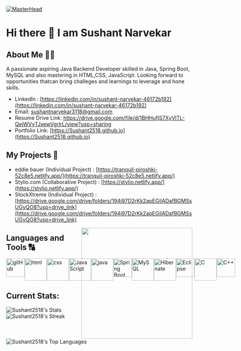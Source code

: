 

<!--
**Sushant2518/Sushant2518** is a ✨ _special_ ✨ repository because its `README.md` (this file) appears on your GitHub profile.

Here are some ideas to get you started:

- 🔭 I’m currently working on ...
- 🌱 I’m currently learning ...
- 👯 I’m looking to collaborate on ...
- 🤔 I’m looking for help with ...
- 💬 Ask me about ...
- 📫 How to reach me: ...
- 😄 Pronouns: ...
- ⚡ Fun fact: ...
-->
<!-- [![MasterHead](https://camo.githubusercontent.com/ba9f3bd30647e352a3f5e1e45eb45c6ec7bad6155cd16aaedf4a426738da0ca5/68747470733a2f2f696e646f616e616c79746963612e636f6d2f7374617469632f696d616765732f62616e6e6572722e676966)](https://sushant2518.io)
<h1 align="center">Hi 👋, I'm Sushant Narvekar</h1>
<h3 align="center">A passionate aspiring Java Backend Developer skilled in Java, Spring Boot, MySQL and also mastering in HTML,CSS, JavaScript. Looking forward to opportunities thatcan bring challeges and learnings to leverage and hone skills.</h3>
<img align="right" alt="Coding" width="300" src="https://cdn.dribbble.com/users/2131993/screenshots/4948736/thoughtworks-gif_dribbble.gif";

<p align="left"> <img src="https://komarev.com/ghpvc/?username=sushant2518&label=Profile%20views&color=0e75b6&style=flat" alt="sushant2518" /> </p>

<p align="left"> <a href="https://twitter.com/sushantnarveka6" target="blank"><img src="https://img.shields.io/twitter/follow/@sushantnarveka6?logo=twitter&style=for-the-badge" alt="@sushantnarveka6" /></a> </p>

- 🌱 I’m currently learning **Java,Spring Boot,MySQL**

- 👨‍💻 All of my projects are available at [https://sushant2518.github.io/](https://sushant2518.github.io/)

- 💬 Ask me about **HTML,CSS,JavaScript**

- 📫 How to reach me **sushantnarvekar3118@gmail.com**

- 📄 Know about my experiences [https://drive.google.com/file/d/1fm_PPQBh0THa7tmW7iqlRUsEgoYbKp0c/view?usp=share_link](https://drive.google.com/file/d/1fm_PPQBh0THa7tmW7iqlRUsEgoYbKp0c/view?usp=share_link)

<h3 align="left">Connect with me:</h3>
<p align="left">
<a href="https://twitter.com/sushantnarveka6" target="blank"><img align="center" src="https://raw.githubusercontent.com/rahuldkjain/github-profile-readme-generator/master/src/images/icons/Social/twitter.svg" alt="sushantnarveka6" height="30" width="40" /></a>
<a href="https://linkedin.com/in/sushant-narvekar-46172b192" target="blank"><img align="center" src="https://raw.githubusercontent.com/rahuldkjain/github-profile-readme-generator/master/src/images/icons/Social/linked-in-alt.svg" alt="sushant-narvekar-46172b192" height="30" width="40" /></a>
<a href="https://instagram.com/mr_sushant_narvekar1825" target="blank"><img align="center" src="https://raw.githubusercontent.com/rahuldkjain/github-profile-readme-generator/master/src/images/icons/Social/instagram.svg" alt="mr_sushant_narvekar1825" height="30" width="40" /></a>
</p>

<h3 align="left">Languages and Tools:</h3>
<p align="left"> <a href="https://www.cprogramming.com/" target="_blank" rel="noreferrer"> <img src="https://raw.githubusercontent.com/devicons/devicon/master/icons/c/c-original.svg" alt="c" width="40" height="40"/> </a> <a href="https://www.w3schools.com/cpp/" target="_blank" rel="noreferrer"> <img src="https://raw.githubusercontent.com/devicons/devicon/master/icons/cplusplus/cplusplus-original.svg" alt="cplusplus" width="40" height="40"/> </a> <a href="https://www.w3schools.com/css/" target="_blank" rel="noreferrer"> <img src="https://raw.githubusercontent.com/devicons/devicon/master/icons/css3/css3-original-wordmark.svg" alt="css3" width="40" height="40"/> </a> <a href="https://www.w3.org/html/" target="_blank" rel="noreferrer"> <img src="https://raw.githubusercontent.com/devicons/devicon/master/icons/html5/html5-original-wordmark.svg" alt="html5" width="40" height="40"/> </a> <a href="https://www.java.com" target="_blank" rel="noreferrer"> <img src="https://raw.githubusercontent.com/devicons/devicon/master/icons/java/java-original.svg" alt="java" width="40" height="40"/> </a> <a href="https://developer.mozilla.org/en-US/docs/Web/JavaScript" target="_blank" rel="noreferrer"> <img src="https://raw.githubusercontent.com/devicons/devicon/master/icons/javascript/javascript-original.svg" alt="javascript" width="40" height="40"/> </a> <a href="https://www.mysql.com/" target="_blank" rel="noreferrer"> <img src="https://raw.githubusercontent.com/devicons/devicon/master/icons/mysql/mysql-original-wordmark.svg" alt="mysql" width="40" height="40"/> </a> <a href="https://spring.io/" target="_blank" rel="noreferrer"> <img src="https://www.vectorlogo.zone/logos/springio/springio-icon.svg" alt="spring" width="40" height="40"/> </a> </p>

<p><img align="left" src="https://github-readme-stats.vercel.app/api/top-langs?username=sushant2518&show_icons=true&locale=en&layout=compact" alt="sushant2518" /></p>

<p>&nbsp;<img align="center" src="https://github-readme-stats.vercel.app/api?username=sushant2518&show_icons=true&locale=en" alt="sushant2518" /></p>

<p><img align="center" src="https://github-readme-streak-stats.herokuapp.com/?user=sushant2518&" alt="sushant2518" /></p>
 -->
 
 
 
 
 
 [![MasterHead](https://camo.githubusercontent.com/ba9f3bd30647e352a3f5e1e45eb45c6ec7bad6155cd16aaedf4a426738da0ca5/68747470733a2f2f696e646f616e616c79746963612e636f6d2f7374617469632f696d616765732f62616e6e6572722e676966)](https://sushant2518.io)
<!--  
 <div id="header" align="center">
  <img src="https://cdn.dribbble.com/users/2131993/screenshots/4948736/thoughtworks-gif_dribbble.gif" width="100"/>
</div>
 -->
# Hi there 👋 I am Sushant Narvekar
## About Me 🙋‍♂️
A passionate aspiring Java Backend Developer skilled in Java, Spring Boot, MySQL and also mastering in HTML,CSS, JavaScript. Looking forward to opportunities thatcan bring challeges and learnings to leverage and hone skills.

- LinkedIn : [https://linkedin.com/in/sushant-narvekar-46172b192](https://linkedin.com/in/sushant-narvekar-46172b192) 
- Email: sushantnarvekar3118@gmail.com
- Resume Drive Link: https://drive.google.com/file/d/1BHHufjS7XyVlTL-QejWVyTJxewVgrlrL/view?usp=sharing
- Portfolio Link: [https://Sushant2518.github.io](https://Sushant2518.github.io)


## My Projects 📑
- eddie bauer (Individual Project) : [https://tranquil-piroshki-52c8e5.netlify.app/](https://tranquil-piroshki-52c8e5.netlify.app/)
- Stylio.com (Collaborative Project) : [https://stylio.netlify.app/](https://stylio.netlify.app/)
- StockXtreme (Individual Project) : [https://drive.google.com/drive/folders/194j97D2rKk2apEGiIADafBGMSsUGyQO8?usp=drive_link](https://drive.google.com/drive/folders/194j97D2rKk2apEGiIADafBGMSsUGyQO8?usp=drive_link)

 <div id="header" align="center">
  <img align="right" src="https://cdn.dribbble.com/users/2131993/screenshots/4948736/thoughtworks-gif_dribbble.gif" width="300"/>
</div>


## Languages and Tools 🔠

<div style = "display:flex">
  <img style="height:50px" src="https://brandeps.com/icon-download/G/Github-badge-icon-vector-01.svg" alt="gitHub"/>
   <img style="height:60px" src="https://brandeps.com/logo-download/H/HTML-5-logo-vector-01.svg" alt="html"/>
   <img style="height:60px" src="https://brandeps.com/logo-download/C/CSS-3-logo-vector-01.svg" alt="css"/>
<img style="height:60px" src="https://brandeps.com/icon-download/J/Javascript-icon-vector-03.svg" alt="JavaScript"/>
   <img style="height:60px"  src="https://brandeps.com/icon-download/J/Java-icon-vector-05.svg" alt="java"/>
   
   <img style="height:50px" src="https://brandeps.com/icon-download/S/Spring-icon-vector-01.svg" alt="Spring Boot"/>
   <img style="height:60px" src="https://brandeps.com/logo-download/M/MySQL-logo-vector-01.svg" alt="MySQL"/>
   <img style="height:60px" src="https://brandeps.com/logo-download/H/Hibernate-logo-vector-01.svg" alt="Hibernate"/>
   <img style="height:50px" src="https://brandeps.com/logo-download/E/Eclipse-logo-vector-01.svg" alt="Eclipse"/>
  <img style="height:60px" src="https://image.shutterstock.com/image-photo/stock-vector-c-language-logo-simple-and-colours-used-blue-combinations-programming-language-450w-2113921046.jpg" alt="C"/>
  <img style="height:50px" src="https://image.shutterstock.com/image-photo/stock-vector-emblem-of-c-plus-plus-programming-language-blue-hexagon-with-the-letter-c-and-two-pluses-inside-450w-1764554240.jpg" alt="C++"/>
 
</div>

## Current Stats: 
![Sushant2518's Stats](https://github-readme-stats.vercel.app/api?username=sushant2518&show_icons=true&locale=en)
![Sushant2518's Streak](https://github-readme-streak-stats.herokuapp.com?user=Sushant2518)

![Sushant2518's Top Languages](https://github-readme-stats.vercel.app/api/top-langs?username=sushant2518&show_icons=true&locale=en&layout=compact)
